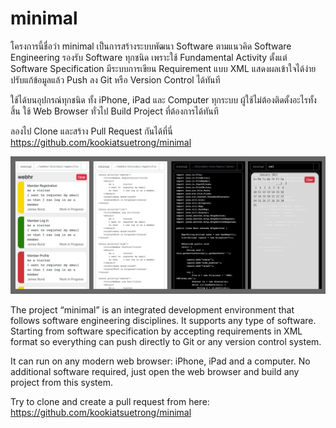 # minimal

โครงการนี้ชื่อว่า minimal เป็นการสร้างระบบพัฒนา Software 
ตามแนวคิด Software Engineering รองรับ Software ทุกชนิด 
เพราะใช้ Fundamental Activity ตั้งแต่ Software Specification 
มีระบบการเขียน Requirement แบบ XML แสดงผลเข้าใจได้ง่าย 
ปรับแก้ข้อมูลแล้ว Push ลง Git หรือ Version Control ได้ทันที

ใช้ได้บนอุปกรณ์ทุกชนิด ทั้ง iPhone, iPad และ Computer ทุกระบบ 
ผู้ใช้ไม่ต้องติดตั้งอะไรทั้งสิ้น ใช้ Web Browser ทั่วไป 
Build Project ที่ต้องการได้ทันที

ลองไป Clone และสร้าง Pull Request 
กันได้ที่นี่ https://github.com/kookiatsuetrong/minimal

![](minimal.png)

The project “minimal” is an integrated development 
environment that follows software engineering disciplines. 
It supports any type of software. Starting from 
software specification by accepting requirements 
in XML format so everything can push directly to
Git or any version control system.

It can run on any modern web browser: iPhone, 
iPad and a computer. No additional software required, 
just open the web browser and build any project 
from this system.

Try to clone and create a pull request from here: 
https://github.com/kookiatsuetrong/minimal
